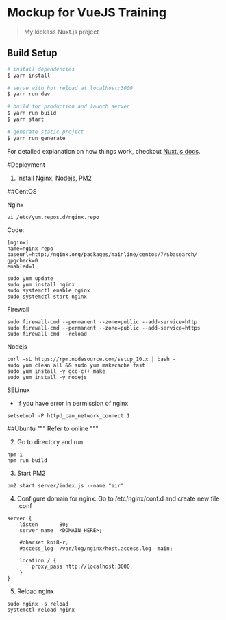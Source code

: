 # Mockup for VueJS Training

> My kickass Nuxt.js project

## Build Setup

``` bash
# install dependencies
$ yarn install

# serve with hot reload at localhost:3000
$ yarn run dev

# build for production and launch server
$ yarn run build
$ yarn start

# generate static project
$ yarn run generate
```

For detailed explanation on how things work, checkout [Nuxt.js docs](https://nuxtjs.org).

#Deployment

1. Install Nginx, Nodejs, PM2

##CentOS

Nginx
```
vi /etc/yum.repos.d/nginx.repo
```
Code:
```
[nginx]
name=nginx repo
baseurl=http://nginx.org/packages/mainline/centos/7/$basearch/
gpgcheck=0
enabled=1
```
```
sudo yum update
sudo yum install nginx
sudo systemctl enable nginx
sudo systemctl start nginx
```

Firewall
```
sudo firewall-cmd --permanent --zone=public --add-service=http
sudo firewall-cmd --permanent --zone=public --add-service=https
sudo firewall-cmd --reload
```

Nodejs
```
curl -sL https://rpm.nodesource.com/setup_10.x | bash -
sudo yum clean all && sudo yum makecache fast
sudo yum install -y gcc-c++ make
sudo yum install -y nodejs
```

SELinux
* If you have error in permission of nginx
```
setsebool -P httpd_can_network_connect 1
```

##Ubuntu
"""
Refer to online
"""

2. Go to directory and run
```
npm i
npm run build
```

3. Start PM2
```
pm2 start server/index.js --name "air"
```

4. Configure domain for nginx. Go to /etc/nginx/conf.d and create new file <domain>.conf
```
server {
    listen       80;
    server_name  <DOMAIN_HERE>;

    #charset koi8-r;
    #access_log  /var/log/nginx/host.access.log  main;

    location / {
        proxy_pass http://localhost:3000;
    }
}
```

5. Reload nginx
```
sudo nginx -s reload
systemctl reload nginx
```